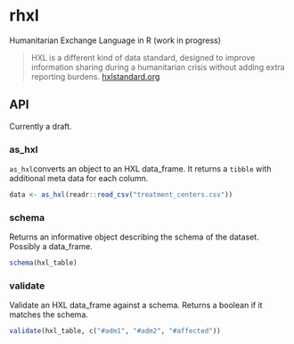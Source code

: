 # rhxl
Humanitarian Exchange Language in R (work in progress)

> HXL is a different kind of data standard, designed to improve information sharing during a humanitarian crisis without adding extra reporting burdens.
[hxlstandard.org](http://hxlstandard.org/standard/1_0final/)

## API

Currently a draft.

### as_hxl

`as_hxl`converts an object to an HXL data_frame. It returns a `tibble` with additional meta data for each column. 

```R
data <- as_hxl(readr::read_csv("treatment_centers.csv"))
```

### schema

Returns an informative object describing the schema of the dataset. Possibly a data_frame.

```R
schema(hxl_table)
```


### validate

Validate an HXL data_frame against a schema. Returns a boolean if it matches the schema.

```R
validate(hxl_table, c("#adm1", "#adm2", "#affected"))
```

